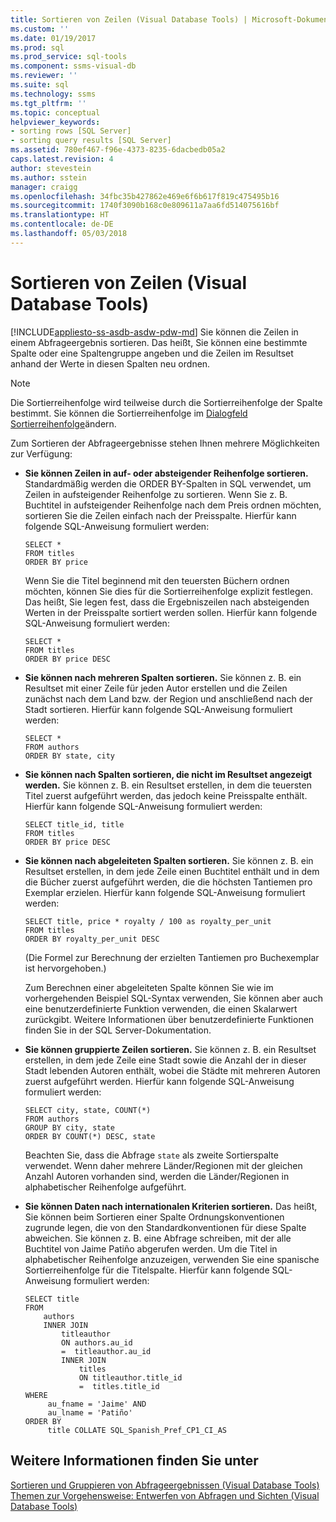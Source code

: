 ```yaml
---
title: Sortieren von Zeilen (Visual Database Tools) | Microsoft-Dokumentation
ms.custom: ''
ms.date: 01/19/2017
ms.prod: sql
ms.prod_service: sql-tools
ms.component: ssms-visual-db
ms.reviewer: ''
ms.suite: sql
ms.technology: ssms
ms.tgt_pltfrm: ''
ms.topic: conceptual
helpviewer_keywords:
- sorting rows [SQL Server]
- sorting query results [SQL Server]
ms.assetid: 780ef467-f96e-4373-8235-6dacbedb05a2
caps.latest.revision: 4
author: stevestein
ms.author: sstein
manager: craigg
ms.openlocfilehash: 34fbc35b427862e469e6f6b617f819c475495b16
ms.sourcegitcommit: 1740f3090b168c0e809611a7aa6fd514075616bf
ms.translationtype: HT
ms.contentlocale: de-DE
ms.lasthandoff: 05/03/2018
---
```

# <a name="sort-rows-visual-database-tools"></a>Sortieren von Zeilen (Visual Database Tools)
[!INCLUDE[appliesto-ss-asdb-asdw-pdw-md](../../includes/appliesto-ss-asdb-asdw-pdw-md.md)]
Sie können die Zeilen in einem Abfrageergebnis sortieren. Das heißt, Sie können eine bestimmte Spalte oder eine Spaltengruppe angeben und die Zeilen im Resultset anhand der Werte in diesen Spalten neu ordnen.  
  
> [!NOTE]  
> Die Sortierreihenfolge wird teilweise durch die Sortierreihenfolge der Spalte bestimmt. Sie können die Sortierreihenfolge im [Dialogfeld Sortierreihenfolge](../../ssms/visual-db-tools/collation-dialog-box-visual-database-tools.md)ändern.  
  
Zum Sortieren der Abfrageergebnisse stehen Ihnen mehrere Möglichkeiten zur Verfügung:  
  
-   **Sie können Zeilen in auf- oder absteigender Reihenfolge sortieren.** Standardmäßig werden die ORDER BY-Spalten in SQL verwendet, um Zeilen in aufsteigender Reihenfolge zu sortieren. Wenn Sie z. B. Buchtitel in aufsteigender Reihenfolge nach dem Preis ordnen möchten, sortieren Sie die Zeilen einfach nach der Preisspalte. Hierfür kann folgende SQL-Anweisung formuliert werden:  
  
    ```  
    SELECT *  
    FROM titles  
    ORDER BY price  
    ```  
  
    Wenn Sie die Titel beginnend mit den teuersten Büchern ordnen möchten, können Sie dies für die Sortierreihenfolge explizit festlegen. Das heißt, Sie legen fest, dass die Ergebniszeilen nach absteigenden Werten in der Preisspalte sortiert werden sollen. Hierfür kann folgende SQL-Anweisung formuliert werden:  
  
    ```  
    SELECT *  
    FROM titles  
    ORDER BY price DESC  
    ```  
  
-   **Sie können nach mehreren Spalten sortieren.** Sie können z. B. ein Resultset mit einer Zeile für jeden Autor erstellen und die Zeilen zunächst nach dem Land bzw. der Region und anschließend nach der Stadt sortieren. Hierfür kann folgende SQL-Anweisung formuliert werden:  
  
    ```  
    SELECT *  
    FROM authors   
    ORDER BY state, city  
    ```  
  
-   **Sie können nach Spalten sortieren, die nicht im Resultset angezeigt werden.** Sie können z. B. ein Resultset erstellen, in dem die teuersten Titel zuerst aufgeführt werden, das jedoch keine Preisspalte enthält. Hierfür kann folgende SQL-Anweisung formuliert werden:  
  
    ```  
    SELECT title_id, title  
    FROM titles  
    ORDER BY price DESC  
    ```  
  
-   **Sie können nach abgeleiteten Spalten sortieren.** Sie können z. B. ein Resultset erstellen, in dem jede Zeile einen Buchtitel enthält und in dem die Bücher zuerst aufgeführt werden, die die höchsten Tantiemen pro Exemplar erzielen. Hierfür kann folgende SQL-Anweisung formuliert werden:  
  
    ```  
    SELECT title, price * royalty / 100 as royalty_per_unit  
    FROM titles  
    ORDER BY royalty_per_unit DESC  
    ```  
  
    (Die Formel zur Berechnung der erzielten Tantiemen pro Buchexemplar ist hervorgehoben.)  
  
    Zum Berechnen einer abgeleiteten Spalte können Sie wie im vorhergehenden Beispiel SQL-Syntax verwenden, Sie können aber auch eine benutzerdefinierte Funktion verwenden, die einen Skalarwert zurückgibt. Weitere Informationen über benutzerdefinierte Funktionen finden Sie in der SQL Server-Dokumentation.  
  
-   **Sie können gruppierte Zeilen sortieren.** Sie können z. B. ein Resultset erstellen, in dem jede Zeile eine Stadt sowie die Anzahl der in dieser Stadt lebenden Autoren enthält, wobei die Städte mit mehreren Autoren zuerst aufgeführt werden. Hierfür kann folgende SQL-Anweisung formuliert werden:  
  
    ```  
    SELECT city, state, COUNT(*)  
    FROM authors  
    GROUP BY city, state  
    ORDER BY COUNT(*) DESC, state  
    ```  
  
    Beachten Sie, dass die Abfrage `state` als zweite Sortierspalte verwendet. Wenn daher mehrere Länder/Regionen mit der gleichen Anzahl Autoren vorhanden sind, werden die Länder/Regionen in alphabetischer Reihenfolge aufgeführt.  
  
-   **Sie können Daten nach internationalen Kriterien sortieren.** Das heißt, Sie können beim Sortieren einer Spalte Ordnungskonventionen zugrunde legen, die von den Standardkonventionen für diese Spalte abweichen. Sie können z. B. eine Abfrage schreiben, mit der alle Buchtitel von Jaime Patiño abgerufen werden. Um die Titel in alphabetischer Reihenfolge anzuzeigen, verwenden Sie eine spanische Sortierreihenfolge für die Titelspalte. Hierfür kann folgende SQL-Anweisung formuliert werden:  
  
    ```  
    SELECT title  
    FROM   
        authors   
        INNER JOIN   
            titleauthor   
            ON authors.au_id   
            =  titleauthor.au_id   
            INNER JOIN  
                titles   
                ON titleauthor.title_id   
                =  titles.title_id   
    WHERE   
         au_fname = 'Jaime' AND   
         au_lname = 'Patiño'  
    ORDER BY   
         title COLLATE SQL_Spanish_Pref_CP1_CI_AS  
    ```  
  
## <a name="see-also"></a>Weitere Informationen finden Sie unter  
[Sortieren und Gruppieren von Abfrageergebnissen &#40;Visual Database Tools&#41;](../../ssms/visual-db-tools/sort-and-group-query-results-visual-database-tools.md)  
[Themen zur Vorgehensweise: Entwerfen von Abfragen und Sichten &#40;Visual Database Tools&#41;](../../ssms/visual-db-tools/design-queries-and-views-how-to-topics-visual-database-tools.md)  
  
